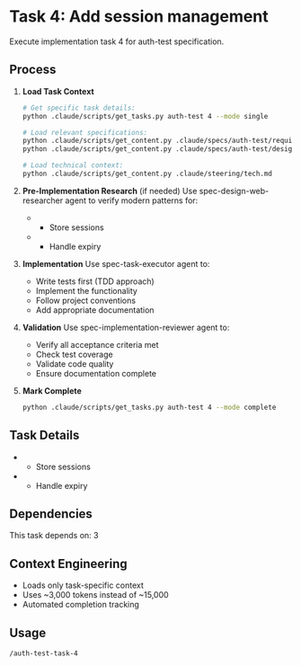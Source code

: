 # Task 4: Add session management

Execute implementation task 4 for auth-test specification.

## Process

1. **Load Task Context**
   ```bash
   # Get specific task details:
   python .claude/scripts/get_tasks.py auth-test 4 --mode single
   
   # Load relevant specifications:
   python .claude/scripts/get_content.py .claude/specs/auth-test/requirements.md
   python .claude/scripts/get_content.py .claude/specs/auth-test/design.md
   
   # Load technical context:
   python .claude/scripts/get_content.py .claude/steering/tech.md
   ```

2. **Pre-Implementation Research** (if needed)
   Use spec-design-web-researcher agent to verify modern patterns for:
      - - Store sessions
   - - Handle expiry

3. **Implementation**
   Use spec-task-executor agent to:
   - Write tests first (TDD approach)
   - Implement the functionality
   - Follow project conventions
   - Add appropriate documentation

4. **Validation**
   Use spec-implementation-reviewer agent to:
   - Verify all acceptance criteria met
   - Check test coverage
   - Validate code quality
   - Ensure documentation complete

5. **Mark Complete**
   ```bash
   python .claude/scripts/get_tasks.py auth-test 4 --mode complete
   ```

## Task Details
- - Store sessions
- - Handle expiry

## Dependencies
This task depends on: 3

## Context Engineering
- Loads only task-specific context
- Uses ~3,000 tokens instead of ~15,000
- Automated completion tracking

## Usage
```
/auth-test-task-4
```
